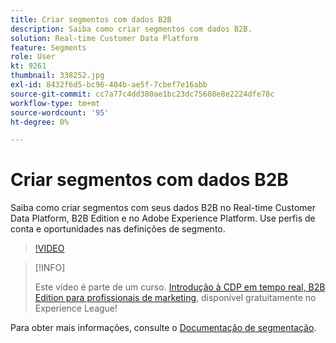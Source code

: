 ```yaml
---
title: Criar segmentos com dados B2B
description: Saiba como criar segmentos com dados B2B.
solution: Real-time Customer Data Platform
feature: Segments
role: User
kt: 9261
thumbnail: 338252.jpg
exl-id: 8432f6d5-bc96-404b-ae5f-7cbef7e16abb
source-git-commit: cc7a77c4dd380ae1bc23dc75608e8e2224dfe78c
workflow-type: tm+mt
source-wordcount: '95'
ht-degree: 0%

---
```


# Criar segmentos com dados B2B

Saiba como criar segmentos com seus dados B2B no Real-time Customer Data Platform, B2B Edition e no Adobe Experience Platform. Use perfis de conta e oportunidades nas definições de segmento.

>[!VIDEO](https://video.tv.adobe.com/v/338252?quality=12&learn=on)

>[!INFO]
>
> Este vídeo é parte de um curso. [Introdução à CDP em tempo real, B2B Edition para profissionais de marketing](https://experienceleague.adobe.com/?recommended=ExperiencePlatform-U-1-2021.rtcdp.b2b), disponível gratuitamente no Experience League!

Para obter mais informações, consulte o [Documentação de segmentação](https://experienceleague.adobe.com/docs/experience-platform/rtcdp/profile/profile-browse.html).
